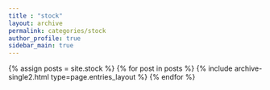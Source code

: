 ```yaml
---
title : "stock"
layout: archive
permalink: categories/stock
author_profile: true
sidebar_main: true
---
```


{% assign posts = site.stock %}
{% for post in posts %} {% include archive-single2.html type=page.entries_layout %} {% endfor %}